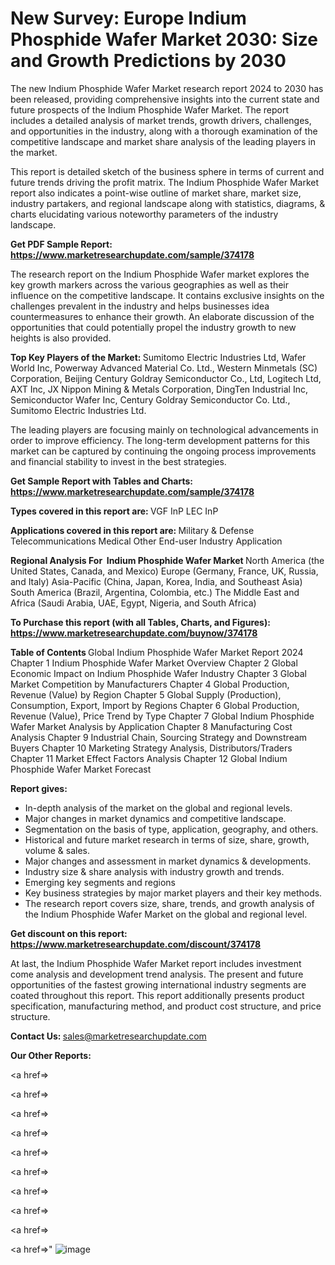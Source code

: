 # New Survey: Europe Indium Phosphide Wafer Market 2030: Size and Growth Predictions by 2030

The new Indium Phosphide Wafer Market research report 2024 to 2030 has been released, providing comprehensive insights into the current state and future prospects of the Indium Phosphide Wafer Market. The report includes a detailed analysis of market trends, growth drivers, challenges, and opportunities in the industry, along with a thorough examination of the competitive landscape and market share analysis of the leading players in the market.

This report is detailed sketch of the business sphere in terms of current and future trends driving the profit matrix. The Indium Phosphide Wafer Market report also indicates a point-wise outline of market share, market size, industry partakers, and regional landscape along with statistics, diagrams, &amp; charts elucidating various noteworthy parameters of the industry landscape.

<strong><b>Get PDF Sample Report: <a href=https://www.marketresearchupdate.com/sample/374178>https://www.marketresearchupdate.com/sample/374178</a></b></strong>

The research report on the Indium Phosphide Wafer market explores the key growth markers across the various geographies as well as their influence on the competitive landscape. It contains exclusive insights on the challenges prevalent in the industry and helps businesses idea countermeasures to enhance their growth. An elaborate discussion of the opportunities that could potentially propel the industry growth to new heights is also provided.

<strong><b>Top Key Players of the Market:
</b></strong>Sumitomo Electric Industries Ltd, Wafer World Inc, Powerway Advanced Material Co. Ltd., Western Minmetals (SC) Corporation, Beijing Century Goldray Semiconductor Co., Ltd, Logitech Ltd, AXT Inc, JX Nippon Mining & Metals Corporation, DingTen Industrial Inc, Semiconductor Wafer Inc, Century Goldray Semiconductor Co. Ltd., Sumitomo Electric Industries Ltd.<strong><b>
</b></strong>

The leading players are focusing mainly on technological advancements in order to improve efficiency. The long-term development patterns for this market can be captured by continuing the ongoing process improvements and financial stability to invest in the best strategies.

<strong><b>Get Sample Report with Tables and Charts: <a href=https://www.marketresearchupdate.com/sample/374178>https://www.marketresearchupdate.com/sample/374178</a></b></strong>

<strong><b>Types covered in this report are:
</b></strong>VGF InP
LEC InP<strong><b>
</b></strong>

<strong><b>Applications covered in this report are:
</b></strong>Military & Defense
Telecommunications
Medical
Other End-user Industry Application<strong><b>
</b></strong>

<strong><b>Regional Analysis For  Indium Phosphide Wafer Market</b></strong><strong><b>
</b></strong>North America (the United States, Canada, and Mexico)
Europe (Germany, France, UK, Russia, and Italy)
Asia-Pacific (China, Japan, Korea, India, and Southeast Asia)
South America (Brazil, Argentina, Colombia, etc.)
The Middle East and Africa (Saudi Arabia, UAE, Egypt, Nigeria, and South Africa)

<strong><b>To Purchase this report (with all Tables, Charts, and Figures): <a href=https://www.marketresearchupdate.com/buynow/374178>https://www.marketresearchupdate.com/buynow/374178</a></b></strong>

<strong><b>Table of Contents</b></strong><strong><b>
</b></strong>Global Indium Phosphide Wafer Market Report 2024
Chapter 1 Indium Phosphide Wafer Market Overview
Chapter 2 Global Economic Impact on Indium Phosphide Wafer Industry
Chapter 3 Global Market Competition by Manufacturers
Chapter 4 Global Production, Revenue (Value) by Region
Chapter 5 Global Supply (Production), Consumption, Export, Import by Regions
Chapter 6 Global Production, Revenue (Value), Price Trend by Type
Chapter 7 Global Indium Phosphide Wafer Market Analysis by Application
Chapter 8 Manufacturing Cost Analysis
Chapter 9 Industrial Chain, Sourcing Strategy and Downstream Buyers
Chapter 10 Marketing Strategy Analysis, Distributors/Traders
Chapter 11 Market Effect Factors Analysis
Chapter 12 Global Indium Phosphide Wafer Market Forecast

<strong><b>Report gives:</b></strong>

- In-depth analysis of the market on the global and regional levels.
- Major changes in market dynamics and competitive landscape.
- Segmentation on the basis of type, application, geography, and others.
- Historical and future market research in terms of size, share, growth, volume &amp; sales.
- Major changes and assessment in market dynamics &amp; developments.
- Industry size &amp; share analysis with industry growth and trends.
- Emerging key segments and regions
- Key business strategies by major market players and their key methods.
- The research report covers size, share, trends, and growth analysis of the Indium Phosphide Wafer Market on the global and regional level.

<strong><b>Get discount on this report: <a href=https://www.marketresearchupdate.com/discount/374178>https://www.marketresearchupdate.com/discount/374178</a></b></strong>

At last, the Indium Phosphide Wafer Market report includes investment come analysis and development trend analysis. The present and future opportunities of the fastest growing international industry segments are coated throughout this report. This report additionally presents product specification, manufacturing method, and product cost structure, and price structure.

<strong><b>Contact Us:
</b></strong>sales@marketresearchupdate.com

<strong>Our Other Reports:</strong>

<a href=></a>

<a href=></a>

<a href=></a>

<a href=></a>

<a href=></a>

<a href=></a>

<a href=></a>

<a href=></a>

<a href=></a>

<a href=></a>"
![image](https://github.com/Gayatrikarjule/Market-Analysis-360/assets/97346546/54ab4b54-20c6-4664-995a-f6f3c2b6a7b9)
